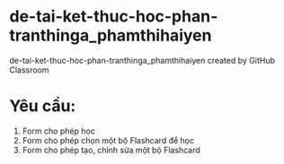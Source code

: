 # de-tai-ket-thuc-hoc-phan-tranthinga_phamthihaiyen
de-tai-ket-thuc-hoc-phan-tranthinga_phamthihaiyen created by GitHub Classroom

# Yêu cầu:
1. Form cho phép học
2. Form cho phép chọn một bộ Flashcard để học
3. Form cho phép tạo, chỉnh sửa một bộ Flashcard
